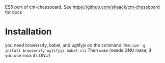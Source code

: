 
ES5 port of cm-chessboard.
See https://github.com/shaack/cm-chessboard for docs

# Installation

you need browersify, babel, and uglifyjs on the command line:
`npm -g install browserify uglifyjs babel-cli`
Then `make` (needs GNU make; if you use linux its GNU)

